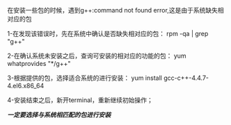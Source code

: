 在安装一些包的时候，遇到g++:command not found error,这是由于系统缺失相对应的包

1-在发现该错误时，先在系统中确认是否缺失相对应的包：
rpm -qa | grep "g++"

2-在确认系统未安装之后，查询可安装的相对应的功能的包：
yum whatprovides "*/g++"

3-根据提供的包，选择适合系统的进行安装：
yum install gcc-c++-4.4.7-4.el6.x86_64

4-安装结束之后，新开terminal，重新继续初始操作；

***一定要选择与系统相匹配的包进行安装***

